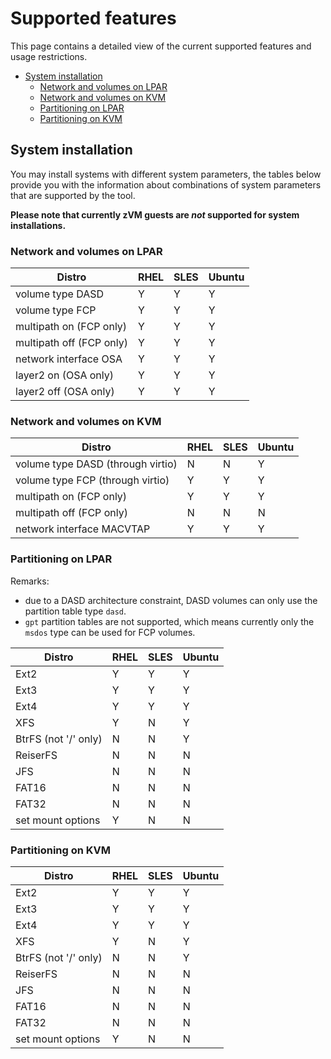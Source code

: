 <!--
Copyright 2017 IBM Corp.

Licensed under the Apache License, Version 2.0 (the "License");
you may not use this file except in compliance with the License.
You may obtain a copy of the License at

   http://www.apache.org/licenses/LICENSE-2.0

Unless required by applicable law or agreed to in writing, software
distributed under the License is distributed on an "AS IS" BASIS,
WITHOUT WARRANTIES OR CONDITIONS OF ANY KIND, either express or implied.
See the License for the specific language governing permissions and
limitations under the License.
-->
# Supported features

This page contains a detailed view of the current supported features and usage restrictions.

- [System installation](#system-installation)
    - [Network and volumes on LPAR](#network-and-volumes-on-lpar)
    - [Network and volumes on KVM](#network-and-volumes-on-kvm)
    - [Partitioning on LPAR](#partitioning-on-lpar)
    - [Partitioning on KVM](#partitioning-on-kvm)

## System installation

You may install systems with different system parameters, the tables below provide you with the information about combinations of system parameters that are supported by the tool.

**Please note that currently zVM guests are *not* supported for system installations.**

### Network and volumes on LPAR

| Distro                   | RHEL | SLES | Ubuntu |
| ------                   | ---- | ---- | -----  |
| volume type DASD         | Y    | Y    | Y      |
| volume type FCP          | Y    | Y    | Y      |
| multipath on (FCP only)  | Y    | Y    | Y      |
| multipath off (FCP only) | Y    | Y    | Y      |
| network interface OSA    | Y    | Y    | Y      |
| layer2 on (OSA only)     | Y    | Y    | Y      |
| layer2 off (OSA only)    | Y    | Y    | Y      |

### Network and volumes on KVM

| Distro                            | RHEL | SLES | Ubuntu |
| ------                            | ---- | ---- | ------ |
| volume type DASD (through virtio) | N    | N    | Y      |
| volume type FCP (through virtio)  | Y    | Y    | Y      |
| multipath on (FCP only)           | Y    | Y    | Y      |
| multipath off (FCP only)          | N    | N    | N      |
| network interface MACVTAP         | Y    | Y    | Y      |

### Partitioning on LPAR

Remarks:

- due to a DASD architecture constraint, DASD volumes can only use the partition table type `dasd`.
- `gpt` partition tables are not supported, which means currently only the `msdos` type can be used for FCP volumes.

| Distro               | RHEL | SLES | Ubuntu |
| -----                | ---  | ---  | ---    |
| Ext2                 | Y    | Y    | Y      |
| Ext3                 | Y    | Y    | Y      |
| Ext4                 | Y    | Y    | Y      |
| XFS                  | Y    | N    | Y      |
| BtrFS (not '/' only) | N    | N    | Y      |
| ReiserFS             | N    | N    | N      |
| JFS                  | N    | N    | N      |
| FAT16                | N    | N    | N      |
| FAT32                | N    | N    | N      |
| set mount options    | Y    | N    | N      |

### Partitioning on KVM

| Distro               | RHEL | SLES | Ubuntu |
| -----                | ---  | ---  | ---    |
| Ext2                 | Y    | Y    | Y      |
| Ext3                 | Y    | Y    | Y      |
| Ext4                 | Y    | Y    | Y      |
| XFS                  | Y    | N    | Y      |
| BtrFS (not '/' only) | N    | N    | Y      |
| ReiserFS             | N    | N    | N      |
| JFS                  | N    | N    | N      |
| FAT16                | N    | N    | N      |
| FAT32                | N    | N    | N      |
| set mount options    | Y    | N    | N      |


